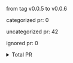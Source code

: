 from tag v0.0.5 to v0.0.6



categorized pr: 0

uncategorized pr: 42

ignored pr: 0

<details>
<summary>Total PR</summary>

https://github.com/spidernet-io/spiderpool/compare/v0.0.5...v0.0.6
</details>